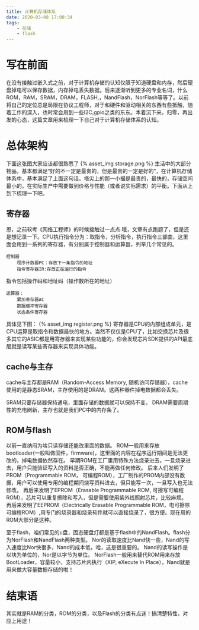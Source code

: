 ```yaml
---
title: 计算机存储体系
date: 2020-03-08 17:00:34
tags:
    - 存储
    - flash
---
```


# 写在前面
在没有接触过嵌入式之前，对于计算机存储的认知仅限于知道硬盘和内存，然后硬盘掉电可以保存数据，内存掉电丢失数据。后来逐渐听到更多的专业名词，什么ROM，RAM，SRAM，DRAM，FLASH,，NandFlash，NorFlash等等了。以前将自己的定位总是局限在协议工程师，对于和硬件和驱动相关的东西有些抵触，随着工作的深入，也时常会用到一些I2C,gpio之类的东东。本着沉下来，归零，再出发的心态，这篇文章用来梳理一下自己对于计算机存储体系的认知。

# 总体架构
下面这张图大家应该都很熟悉了
{% asset_img storage.png %}
生活中的大部分物品，基本都满足“好的不一定是最贵的，但是最贵的一定是好的”，在计算机存储体系中，基本满足了上面这句话。塔尖上的那一小撮是最贵的，最快的，存储空间最小的。在实际生产中需要做到价格与性能（或者说实际需求）的平衡。下面从上到下梳理一下吧。

## 寄存器
恩，之前软考《网络工程师》的时候接触过一点点.哦，文章有点跑题了，但是还是想记录一下。CPU执行指令分为：取指令，分析指令，执行指令三部曲，这里面会用到一系列的寄存器，有分别属于控制器和运算器，列举几个常见的。
```
控制器
    程序计数器PC：存放下一条指令的地址
    指令寄存器IR:存放正在运行的指令
```
指令包括操作码和地址码（操作数所在的地址）
```
运算器：
    累加寄存器AC
    数据缓冲寄存器
    状态条件寄存器
```
具体见下图：
{% asset_img register.png %}
寄存器是CPU的内部组成单元，是CPU运算是取指令和数据最快的地方。当然不仅仅是CPU了，比如交换芯片及很多其它的ASIC都是用寄存器来实现某些功能的，你会发现芯片SDK提供的API最底层就是读写某些寄存器来实现具体功能。

## cache与主存
cache与主存都是RAM（Random-Access Memory, 随机访问存储器），cache使用的是静态SRAM，主存使用的是DRAM。这两种器件掉电数据都会丢失。

SRAM只要存储器保持通电，里面存储的数据就可以保持不变。
DRAM需要周期性的充电刷新，主存也就是我们PC中的内存条了。

## ROM与flash
以前一直纳闷为啥只读存储还能改里面的数据。
ROM一般用来存放bootloader(一般叫做固件，firmware)，这里面的内容在程序运行期间是无法更改的，掉电数据依然存在。
早期ROM在工厂里用特殊方法烧录进去，一旦烧录进去，用户只能验证写入的资料是否正确，不能再做任何修改。
后来人们发明了PROM（Programmable ROM， 可编程ROM），工厂制作的PROM内部没有数据，用户可以使用专用的编程期间烧写资料进去，但只能写一次，一旦写入也无法修改。
再后来发明了EPROM（Erasable Programmable ROM, 可擦写可编程ROM），芯片可以重复擦除和写入，但是需要使用紫外线照射芯片，比较麻烦。
再后来发明了EEPROM（Electrically Erasable Programmable ROM，电可擦除可编程ROM）,用专门的烧录器和烧录软件就可以直接烧录了，很方便。现在用的ROM大部分是这种。

至于flash，咱们常见的u盘，固态硬盘灯都是基于flash中的NandFlash。flash分为NorFlash和NandFlash两种类型。
Nor的读取速度比Nand快一些，Nand的写入速度比Nor快很多，Nand的成本低，哈，这是很重要的。
Nand的读写操作是以块为单位的，Nor是以字节为单位。
NorFlash一般用来替代ROM用来存放BootLoader，容量较小，支持芯片内执行（XIP, eXecute In Place），Nand就是用来做大容量数据存储的啦！

# 结束语
其实就是RAM的分类，ROM的分类，以及Flash的分类有点迷！搞清楚特性，对应上用途！